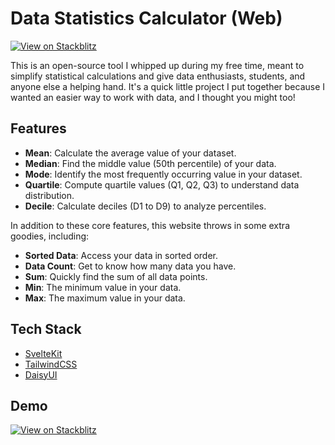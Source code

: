 # Data Statistics Calculator (Web)

[![View on Stackblitz](https://img.shields.io/badge/View_On_Stackblitz-fff?style=for-the-badge&logo=Stackblitz&logoColor=1389FD)](https://stackblitz.com/edit/data-statistics-calculator)

This is an open-source tool I whipped up during my free time, meant to simplify statistical calculations and give data enthusiasts, students, and anyone else a helping hand. It's a quick little project I put together because I wanted an easier way to work with data, and I thought you might too!

## Features
- **Mean**: Calculate the average value of your dataset.
- **Median**: Find the middle value (50th percentile) of your data.
- **Mode**: Identify the most frequently occurring value in your dataset.
- **Quartile**: Compute quartile values (Q1, Q2, Q3) to understand data distribution.
- **Decile**: Calculate deciles (D1 to D9) to analyze percentiles.

In addition to these core features, this website throws in some extra goodies, including:

- **Sorted Data**: Access your data in sorted order.
- **Data Count**: Get to know how many data you have.
- **Sum**: Quickly find the sum of all data points.
- **Min**: The minimum value in your data.
- **Max**: The maximum value in your data.

## Tech Stack

- [SvelteKit](https://kit.svelte.dev/)
- [TailwindCSS](https://tailwindcss.com/)
- [DaisyUI](https://daisyui.com/)

## Demo
[![View on Stackblitz](https://img.shields.io/badge/View_On_Stackblitz-fff?style=for-the-badge&logo=Stackblitz&logoColor=1389FD)](https://stackblitz.com/edit/data-statistics-calculator)